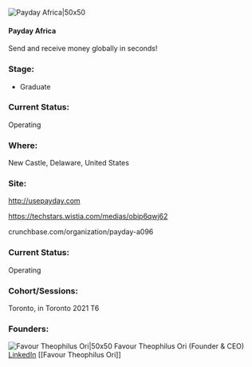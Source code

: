 

![Payday Africa|50x50](https://apimg.techstars.com/connect/images/image_files/617985c51974b40009817790/original/payday-logo-png_-_Favour_Ori.png)

#### Payday Africa
Send and receive money globally in seconds!

### Stage: 
 - Graduate 

### Current Status: 
Operating

### Where:
New Castle, Delaware, United States

### Site:
http://usepayday.com

https://techstars.wistia.com/medias/obip6qwj62

crunchbase.com/organization/payday-a096

### Current Status: 
Operating

### Cohort/Sessions: 
Toronto, in Toronto 2021 T6

### Founders: 

![Favour Theophilus Ori|50x50](https://apimg.techstars.com/connect/images/image_files/6165b843dab5d21d7a19bc3f/original/avatar.jpeg) Favour Theophilus Ori (Founder & CEO) [LinkedIn](https://linkedin.com/in/favourori) [[Favour Theophilus Ori]]


